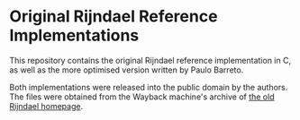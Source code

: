 # Original Rijndael Reference Implementations
This repository contains the original Rijndael reference implementation in C, as
well as the more optimised version written by Paulo Barreto.

Both implementations were released into the public domain by the authors. The
files were obtained from the Wayback machine's archive of
[the old Rijndael homepage](https://web.archive.org/web/20070602160241/http://www.iaik.tu-graz.ac.at/research/krypto/AES/old/~rijmen/rijndael/).
